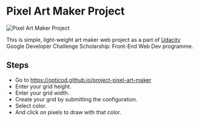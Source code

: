 # Pixel Art Maker Project

![Pixel Art Maker Project](https://user-images.githubusercontent.com/13851773/40280986-ebbba576-5c78-11e8-8cc7-f7e5823ce9fc.png)

This is simple, light-weight art maker web project as a part of [Udacity](https://classroom.udacity.com/) Google Developer Challenge Scholarship: Front-End Web Dev programme.

## Steps

* Go to https://opticod.github.io/project-pixel-art-maker
* Enter your grid height.
* Enter your grid width.
* Create your grid by submitting the configuration.
* Select color.
* And click on pixels to draw with that color.
